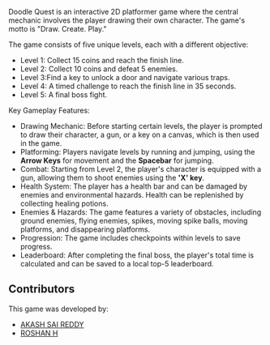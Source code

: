 Doodle Quest is an interactive 2D platformer game where the central mechanic involves the player drawing their own character. The game's motto is "Draw. Create. Play."

The game consists of five unique levels, each with a different objective:
* Level 1: Collect 15 coins and reach the finish line.
* Level 2: Collect 10 coins and defeat 5 enemies.
* Level 3:Find a key to unlock a door and navigate various traps.
* Level 4: A timed challenge to reach the finish line in 35 seconds.
* Level 5: A final boss fight.

Key Gameplay Features:
* Drawing Mechanic: Before starting certain levels, the player is prompted to draw their character, a gun, or a key on a canvas, which is then used in the game.
* Platforming: Players navigate levels by running and jumping, using the **Arrow Keys** for movement and the **Spacebar** for jumping.
* Combat: Starting from Level 2, the player's character is equipped with a gun, allowing them to shoot enemies using the **'X' key**.
* Health System: The player has a health bar and can be damaged by enemies and environmental hazards. Health can be replenished by collecting healing potions.
* Enemies & Hazards: The game features a variety of obstacles, including ground enemies, flying enemies, spikes, moving spike balls, moving platforms, and disappearing platforms.
* Progression: The game includes checkpoints within levels to save progress.
* Leaderboard: After completing the final boss, the player's total time is calculated and can be saved to a local top-5 leaderboard.
## Contributors

This game was developed by:

- [AKASH SAI REDDY]((https://github.com/Akashsr30))
- [ROSHAN H]((https://github.com/CyanRossi))
